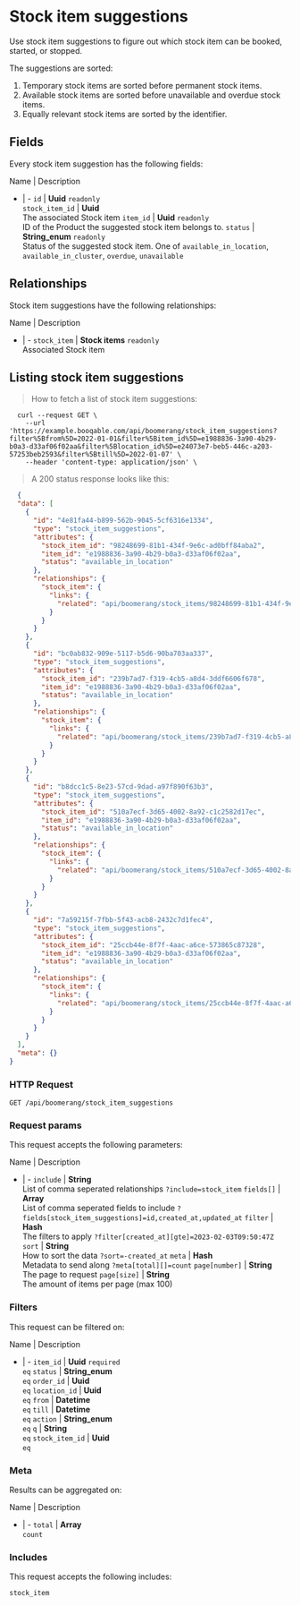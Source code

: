 # Stock item suggestions

Use stock item suggestions to figure out which stock item can be booked,
started, or stopped.

The suggestions are sorted:
  1. Temporary stock items are sorted before permanent stock items.
  2. Available stock items are sorted before unavailable and overdue stock items.
  3. Equally relevant stock items are sorted by the identifier.

## Fields
Every stock item suggestion has the following fields:

Name | Description
- | -
`id` | **Uuid** `readonly`<br>
`stock_item_id` | **Uuid** <br>The associated Stock item
`item_id` | **Uuid** `readonly`<br>ID of the Product the suggested stock item belongs to.
`status` | **String_enum** `readonly`<br>Status of the suggested stock item. One of `available_in_location`, `available_in_cluster`, `overdue`, `unavailable` 


## Relationships
Stock item suggestions have the following relationships:

Name | Description
- | -
`stock_item` | **Stock items** `readonly`<br>Associated Stock item


## Listing stock item suggestions



> How to fetch a list of stock item suggestions:

```shell
  curl --request GET \
    --url 'https://example.booqable.com/api/boomerang/stock_item_suggestions?filter%5Bfrom%5D=2022-01-01&filter%5Bitem_id%5D=e1988836-3a90-4b29-b0a3-d33af06f02aa&filter%5Blocation_id%5D=e24073e7-beb5-446c-a203-57253beb2593&filter%5Btill%5D=2022-01-07' \
    --header 'content-type: application/json' \
```

> A 200 status response looks like this:

```json
  {
  "data": [
    {
      "id": "4e81fa44-b899-562b-9045-5cf6316e1334",
      "type": "stock_item_suggestions",
      "attributes": {
        "stock_item_id": "98248699-81b1-434f-9e6c-ad0bff84aba2",
        "item_id": "e1988836-3a90-4b29-b0a3-d33af06f02aa",
        "status": "available_in_location"
      },
      "relationships": {
        "stock_item": {
          "links": {
            "related": "api/boomerang/stock_items/98248699-81b1-434f-9e6c-ad0bff84aba2"
          }
        }
      }
    },
    {
      "id": "bc0ab832-909e-5117-b5d6-90ba703aa337",
      "type": "stock_item_suggestions",
      "attributes": {
        "stock_item_id": "239b7ad7-f319-4cb5-a8d4-3ddf6606f678",
        "item_id": "e1988836-3a90-4b29-b0a3-d33af06f02aa",
        "status": "available_in_location"
      },
      "relationships": {
        "stock_item": {
          "links": {
            "related": "api/boomerang/stock_items/239b7ad7-f319-4cb5-a8d4-3ddf6606f678"
          }
        }
      }
    },
    {
      "id": "b8dcc1c5-8e23-57cd-9dad-a97f890f63b3",
      "type": "stock_item_suggestions",
      "attributes": {
        "stock_item_id": "510a7ecf-3d65-4002-8a92-c1c2582d17ec",
        "item_id": "e1988836-3a90-4b29-b0a3-d33af06f02aa",
        "status": "available_in_location"
      },
      "relationships": {
        "stock_item": {
          "links": {
            "related": "api/boomerang/stock_items/510a7ecf-3d65-4002-8a92-c1c2582d17ec"
          }
        }
      }
    },
    {
      "id": "7a59215f-7fbb-5f43-acb8-2432c7d1fec4",
      "type": "stock_item_suggestions",
      "attributes": {
        "stock_item_id": "25ccb44e-8f7f-4aac-a6ce-573865c87328",
        "item_id": "e1988836-3a90-4b29-b0a3-d33af06f02aa",
        "status": "available_in_location"
      },
      "relationships": {
        "stock_item": {
          "links": {
            "related": "api/boomerang/stock_items/25ccb44e-8f7f-4aac-a6ce-573865c87328"
          }
        }
      }
    }
  ],
  "meta": {}
}
```

### HTTP Request

`GET /api/boomerang/stock_item_suggestions`

### Request params

This request accepts the following parameters:

Name | Description
- | -
`include` | **String** <br>List of comma seperated relationships `?include=stock_item`
`fields[]` | **Array** <br>List of comma seperated fields to include `?fields[stock_item_suggestions]=id,created_at,updated_at`
`filter` | **Hash** <br>The filters to apply `?filter[created_at][gte]=2023-02-03T09:50:47Z`
`sort` | **String** <br>How to sort the data `?sort=-created_at`
`meta` | **Hash** <br>Metadata to send along `?meta[total][]=count`
`page[number]` | **String** <br>The page to request
`page[size]` | **String** <br>The amount of items per page (max 100)


### Filters

This request can be filtered on:

Name | Description
- | -
`item_id` | **Uuid** `required`<br>`eq`
`status` | **String_enum** <br>`eq`
`order_id` | **Uuid** <br>`eq`
`location_id` | **Uuid** <br>`eq`
`from` | **Datetime** <br>`eq`
`till` | **Datetime** <br>`eq`
`action` | **String_enum** <br>`eq`
`q` | **String** <br>`eq`
`stock_item_id` | **Uuid** <br>`eq`


### Meta

Results can be aggregated on:

Name | Description
- | -
`total` | **Array** <br>`count`


### Includes

This request accepts the following includes:

`stock_item`






